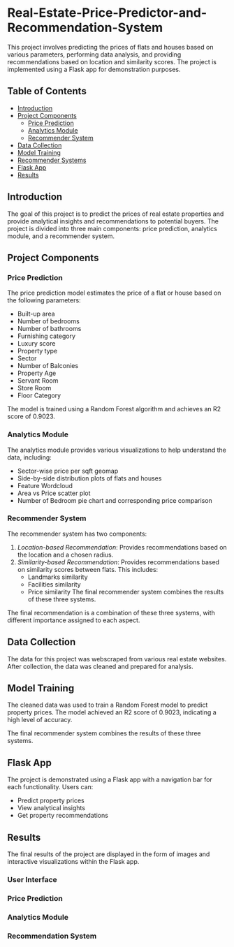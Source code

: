 # Real-Estate-Price-Predictor-and-Recommendation-System

This project involves predicting the prices of flats and houses based on various parameters, performing data analysis, and providing recommendations based on location and similarity scores. The project is implemented using a Flask app for demonstration purposes.

## Table of Contents

- [Introduction](#introduction)
- [Project Components](#project-components)
  - [Price Prediction](#price-prediction)
  - [Analytics Module](#analytics-module)
  - [Recommender System](#recommender-system)
- [Data Collection](#data-collection)
- [Model Training](#model-training)
- [Recommender Systems](#recommender-systems)
- [Flask App](#flask-app)
- [Results](#results)

## Introduction

The goal of this project is to predict the prices of real estate properties and provide analytical insights and recommendations to potential buyers. The project is divided into three main components: price prediction, analytics module, and a recommender system.

## Project Components

### Price Prediction

The price prediction model estimates the price of a flat or house based on the following parameters:
- Built-up area
- Number of bedrooms
- Number of bathrooms
- Furnishing category
- Luxury score
- Property type
- Sector
- Number of Balconies
- Property Age
- Servant Room
- Store Room
- Floor Category

The model is trained using a Random Forest algorithm and achieves an R2 score of 0.9023.

### Analytics Module

The analytics module provides various visualizations to help understand the data, including:
- Sector-wise price per sqft geomap
- Side-by-side distribution plots of flats and houses
- Feature Wordcloud
- Area vs Price scatter plot
- Number of Bedroom pie chart and corresponding price comparison

### Recommender System

The recommender system has two components:
1. *Location-based Recommendation*: Provides recommendations based on the location and a chosen radius.
2. *Similarity-based Recommendation*: Provides recommendations based on similarity scores between flats. This includes:
   - Landmarks similarity
   - Facilities similarity
   - Price similarity
     The final recommender system combines the results of these three systems.

The final recommendation is a combination of these three systems, with different importance assigned to each aspect.

## Data Collection

The data for this project was webscraped from various real estate websites. After collection, the data was cleaned and prepared for analysis.

## Model Training

The cleaned data was used to train a Random Forest model to predict property prices. The model achieved an R2 score of 0.9023, indicating a high level of accuracy.

The final recommender system combines the results of these three systems.

## Flask App

The project is demonstrated using a Flask app with a navigation bar for each functionality. Users can:
- Predict property prices
- View analytical insights
- Get property recommendations

## Results

The final results of the project are displayed in the form of images and interactive visualizations within the Flask app.

### User Interface

### Price Prediction

### Analytics Module

### Recommendation System
